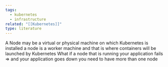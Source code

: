 ```yaml
---
tags:
  - kubernetes
  - infrastructure
related: "[[Kubernetes]]"
type: literature
---
```


A Node may be a virtual or physical machine on which Kubernetes is installed a node is a worker machine and that is where containers will be launched by Kubernetes
What if a node that is running your application fails => and your application goes down you need to have more than one node